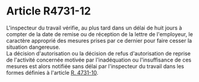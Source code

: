 # Article R4731-12

  
L'inspecteur du travail vérifie, au plus tard dans un délai de huit jours à compter de la date de remise ou de réception de la lettre de l'employeur, le caractère approprié des mesures prises par ce dernier pour faire cesser la situation dangereuse.   
La décision d'autorisation ou la décision de refus d'autorisation de reprise de l'activité concernée motivée par l'inadéquation ou l'insuffisance de ces mesures est alors notifiée sans délai par l'inspecteur du travail dans les formes définies à l'article [R. 4731-10][1].

 [1]: /affichCodeArticle.do?cidTexte=LEGITEXT000006072050&idArticle=LEGIARTI000018493964&dateTexte=&categorieLien=cid